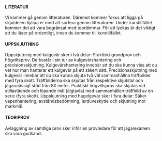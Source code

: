 <div>

#### LITERATUR
Vi kommer gå genom litteraturen. 
Däremot kommer fokus  att ligga på skjutdelen hjälpa er med att sortera genom litteraturen. 
Under kurstillfället kommer det att vara begränsat med teoritimmar. 
För att lyckas är det viktigt att du läser på ordentligt, innan du kommer till kurstillfället.

#### UPPSKJUTNING
Uppskjutning med kulgevär sker i två delar: 
Praktiskt grundprov och högviltsprov. De består i sin tur av kulgevärshantering och precisionsskjutning. 
Kulgevärshantering innebär att du ska kunna visa att du vet hur man hanterar ett kulgevär på ett säkert sätt. 
Precisionsskjutning med kulgevär innebär att du ska kunna skjuta två väl sammanhållna träffbilder med fyra skott. 
Träffbilderna ska skjutas från respektive skjutstol och jägarmässigt stöd från 80 meter. 
Praktiskt högviltsprov ska skjutas vid stillastående och löpande mål (älgtavla) med sammanhållen träffbild av en serie (fyra skott). 
Uppskjutning med hagelgevär sker i fyra delar: 
Säker vapenhantering, avståndsbedömning, lerduveskytte och skjutning mot markmål.

#### TEORIPROV
Avläggning av samtliga prov sker inför en provledare för att jägarexamen ska vara godkänd.

</div>

<style lang="sass">

div
	display: grid
	gap: 30px
	p
		margin: -25px 0 0 0

</style>